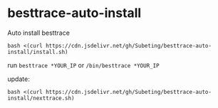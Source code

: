# besttrace-auto-install
Auto install besttrace
```
bash <(curl https://cdn.jsdelivr.net/gh/Subeting/besttrace-auto-install/install.sh)
```
run `besttrace *YOUR_IP` or  `/bin/besttrace *YOUR_IP`


update:
```
bash <(curl https://cdn.jsdelivr.net/gh/Subeting/besttrace-auto-install/nexttrace.sh)
```
